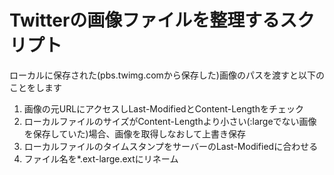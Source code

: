 # Twitterの画像ファイルを整理するスクリプト

ローカルに保存された(pbs.twimg.comから保存した)画像のパスを渡すと以下のことをします

1. 画像の元URLにアクセスしLast-ModifiedとContent-Lengthをチェック
2. ローカルファイルのサイズがContent-Lengthより小さい(:largeでない画像を保存していた)場合、画像を取得しなおして上書き保存
3. ローカルファイルのタイムスタンプをサーバーのLast-Modifiedに合わせる
4. ファイル名を*.ext-large.extにリネーム
